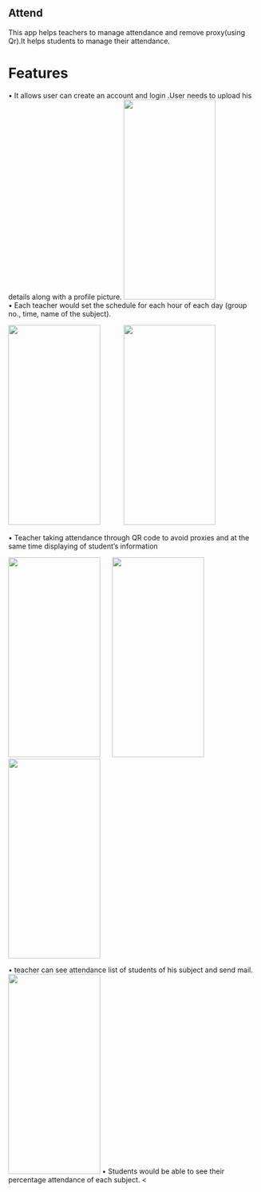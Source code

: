 ## Attend
 This app helps teachers to manage attendance and remove proxy(using Qr).It helps students to manage their attendance.
# Features
•	 It allows user can create an account and login .User needs to upload his details along with a profile picture.
<img src="https://user-images.githubusercontent.com/49210766/72678886-15b4cb00-3ad0-11ea-86be-732ea4447e8c.jpeg" width="184" height="400">
<br>
•	 Each teacher would set the schedule for each hour of each day (group no., time, name of the subject).
<p>
<img src="https://user-images.githubusercontent.com/49210766/72679244-6e399780-3ad3-11ea-9c66-468868d8963d.jpeg" width="184" height="400">   &nbsp;&nbsp;&nbsp;&nbsp;&nbsp;&nbsp;&nbsp;&nbsp;&nbsp;&nbsp;  <img src="https://user-images.githubusercontent.com/49210766/72679246-6ed22e00-3ad3-11ea-8a48-4e241f3aa36d.jpeg" width="184" height="400">
</p>
•	Teacher taking attendance through QR code to avoid proxies and at the same time displaying of student’s information
<br>
<p>
<img src="https://user-images.githubusercontent.com/49210766/72679488-a04bf900-3ad5-11ea-81ca-4f441b759f45.jpeg" width="184" height="400">
&nbsp;&nbsp;&nbsp;&nbsp;&nbsp;<img src="https://user-images.githubusercontent.com/49210766/72679489-a17d2600-3ad5-11ea-82e2-aba8367f69b9.jpeg" width="184" height="400">&nbsp;&nbsp;&nbsp;&nbsp;&nbsp;
<img src="https://user-images.githubusercontent.com/49210766/72679491-a2ae5300-3ad5-11ea-914a-53433c09acbc.jpeg" width="184" height="400">
</p>
•	teacher can see attendance list of students of his subject and send mail.
<img src="https://user-images.githubusercontent.com/49210766/72679645-35032680-3ad7-11ea-9ac5-5d8082aa8cf4.jpeg" width="184" height="400">
•	Students would be able to see their percentage attendance of each subject.
<
